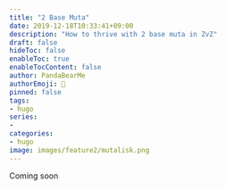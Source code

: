 ```yaml
---
title: "2 Base Muta"
date: 2019-12-18T10:33:41+09:00
description: "How to thrive with 2 base muta in ZvZ"
draft: false
hideToc: false
enableToc: true
enableTocContent: false
author: PandaBearMe
authorEmoji: 🐼
pinned: false
tags:
- hugo
series:
-
categories:
- hugo
image: images/feature2/mutalisk.png
---
```

Coming soon
